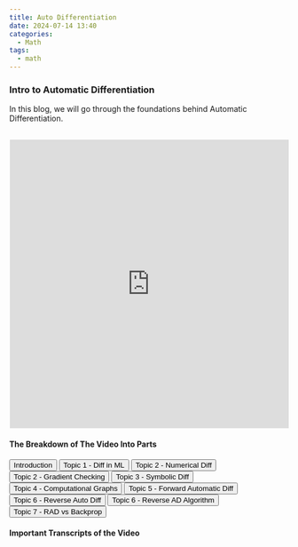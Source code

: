 ```yaml
---
title: Auto Differentiation
date: 2024-07-14 13:40
categories:
  - Math
tags:
  - math
---
```


### Intro to Automatic Differentiation

In this blog, we will go through the foundations behind Automatic Differentiation.

<div style="margin-left:1px; margin-top: 30px">
  <iframe id="iframe-yt-video" width="100%" height="520" src="https://www.youtube.com/embed/56WUlMEeAuA?enablejsapi=1&autoplay=1" frameborder="0"></iframe>
</div>

#### The Breakdown of The Video Into Parts
<script src="https://www.youtube.com/iframe_api"></script>

<script>
    var player;

    // This function is called by the YouTube IFrame API when it's ready
    function onYouTubeIframeAPIReady() {
        player = new YT.Player('iframe-yt-video', {
            events: {
                'onReady': onPlayerReady
            }
        });
    }

    // This function is called when the player is ready
    function onPlayerReady(event) {
        console.log("YouTube Player is ready");

        // Attach event listeners to the buttons
        document.querySelectorAll('.btn-timestamp').forEach(function(button) {
            button.addEventListener('click', function() {
                var seconds = parseInt(this.getAttribute('data-seconds'), 10);
                seekTo(seconds);
            });
        });
    }

    // Function to seek to the specified time in the video
    function seekTo(seconds) {
        if (player && typeof player.seekTo === 'function') {
            player.pauseVideo(); // Pause the video first
            player.seekTo(seconds, true); // Seek to the specified time
            setTimeout(function() {
                player.playVideo(); // Attempt to play after a short delay
            }, 500); // Adjust delay as needed
            console.log("Seeking to:", seconds, "seconds");
        } else {
            console.log("Player is not ready yet");
        }
    }
</script>

<div class="video-timestamps">
  <button class="btn-timestamp" data-seconds="0">Introduction</button>
  <button class="btn-timestamp" data-seconds="53">Topic 1 - Diff in ML</button>
  <button class="btn-timestamp" data-seconds="316">Topic 2 - Numerical Diff</button>
  <button class="btn-timestamp" data-seconds="697">Topic 2 - Gradient Checking</button>
  <button class="btn-timestamp" data-seconds="848">Topic 3 - Symbolic Diff</button>
  <button class="btn-timestamp" data-seconds="1108">Topic 4 - Computational Graphs</button>
  <button class="btn-timestamp" data-seconds="1367">Topic 5 - Forward Automatic Diff</button>
  <button class="btn-timestamp" data-seconds="1992">Topic 6 - Reverse Auto Diff</button>
  <button class="btn-timestamp" data-seconds="2532">Topic 6 - Reverse AD Algorithm</button>
  <button class="btn-timestamp" data-seconds="3299">Topic 7 - RAD vs Backprop</button>

</div>


#### Important Transcripts of the Video
